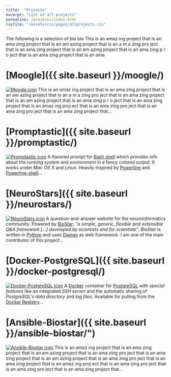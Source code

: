 ```yaml
---
title:  "Projects"
excerpt: "List of all projects"
permalink: /projects/index.html
cssfile: "/assets/css/pages/allprojects.css"
---
```



The following is a selection of bla bla This is an amaz ing project that is an ama zing project that is an am azing project that is an a m a zing pro ject that is an ama zing project that is an am azing project that is an ama zing p r o ject that is an ama zing project that is an ama

[Moogle]({{ site.baseurl }}/moogle/)
========
<a href="{{ site.baseurl }}/moogle/"><img src="{{ site.baseurl }}/assets/img/projects/moogle-g.png" alt="Moogle icon"></a>
This is an amaz ing project that is an ama zing project that is an am azing project that is an a m a zing pro ject that is an ama zing project that is an am azing project that is an ama zing p r o ject that is an ama zing project that is an amaz ing proj ect that is an ama zing pro ject that is an ama zing pro ject that is an ama zing project that... <a href="{{ site.baseurl }}/moogle/"><i class="fa fa-chevron-circle-right"></i></a>

[Promptastic]({{ site.baseurl }}/promptastic/)
=============
<a href="{{ site.baseurl }}/promptastic/"><img src="{{ site.baseurl }}/assets/img/projects/promptastic-g.png" alt="Promptastic icon"></a>
A flavored *prompt* for [Bash shell](http://en.wikipedia.org/wiki/Bash_(Unix_shell))
which provides info about the *running system* and *environment* in a fancy *colored* output.
It works under *Mac OS X* and *Linux*. Heavily inspired by [Powerline](https://github.com/Lokaltog/powerline) 
and [Powerline-shell](https://github.com/milkbikis/powerline-shell/)...
<a href="{{ site.baseurl }}/promptastic/"><i class="fa fa-chevron-circle-right"></i></a>


[NeuroStars]({{ site.baseurl }}/neurostars/)
============
<a href="{{ site.baseurl }}/neurostars/"><img src="{{ site.baseurl }}/assets/img/projects/neurostars-g.png" alt="NeuroStars icon"></a>
A question-and-answer website for the *neuroinformatics* community.
Powered by [BioStar](https://github.com/ialbert/biostar-central): *"a simple, generic, flexible and extensible Q&A framework [...] developed by scientists and for scientists"*. *BioStar* is written in [Python](https://www.python.org/)
and uses [Django](https://www.djangoproject.com/) as web framework. I am one of the main contributor
of this project...
<a href="{{ site.baseurl }}/neurostars/"><i class="fa fa-chevron-circle-right"></i></a>

[Docker-PostgreSQL]({{ site.baseurl }}/docker-postgresql/)
===================
<a href="{{ site.baseurl }}/docker-postgresql/"><img src="{{ site.baseurl }}/assets/img/projects/docker-g.png" alt="Docker-PostgreSQL icon"></a>
A [Docker](https://www.docker.com/) container for [PostgreSQL](http://www.postgresql.org/)
with *special features* like 
an integrated *SSH server* and the automatic sharing of *PostgreSQL's data directory* and *log files*.
Available for pulling from the
[Docker Registry](https://registry.hub.docker.com/u/nimiq/postgresql93/)...
<a href="{{ site.baseurl }}/docker-postgresql/"><i class="fa fa-chevron-circle-right"></i></a>

[Ansible-Biostar]({{ site.baseurl }}/ansible-biostar/")
=================
<a href="{{ site.baseurl }}/ansible-biostar/"><img src="{{ site.baseurl }}/assets/img/projects/ansible-g.png" alt="Ansible-Biostar icon"></a>
This is an amaz ing project that is an ama zing project that is an am azing project that is an ama zing pro ject that is an ama zing project that is an am azing project that is an ama zing pro ject that is an ama zing project that is an amaz ing proj ect that is an ama zing pro ject that is an ama zing pro ject that is an ama zing project that...
<a href="{{ site.baseurl }}/ansible-biostar/"><i class="fa fa-chevron-circle-right"></i></a>